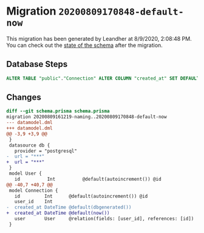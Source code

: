# Migration `20200809170848-default-now`

This migration has been generated by Leandher at 8/9/2020, 2:08:48 PM.
You can check out the [state of the schema](./schema.prisma) after the migration.

## Database Steps

```sql
ALTER TABLE "public"."Connection" ALTER COLUMN "created_at" SET DEFAULT CURRENT_TIMESTAMP;
```

## Changes

```diff
diff --git schema.prisma schema.prisma
migration 20200809161219-naming..20200809170848-default-now
--- datamodel.dml
+++ datamodel.dml
@@ -3,9 +3,9 @@
 }
 datasource db {
   provider = "postgresql"
-  url = "***"
+  url = "***"
 }
 model User {
   id          Int          @default(autoincrement()) @id
@@ -40,7 +40,7 @@
 model Connection {
   id         Int      @default(autoincrement()) @id
   user_id    Int
-  created_at DateTime @default(dbgenerated())
+  created_at DateTime @default(now())
   user       User     @relation(fields: [user_id], references: [id])
 }
```


